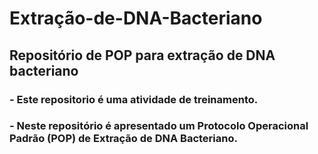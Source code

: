 # Extração-de-DNA-Bacteriano
## Repositório de POP para extração de DNA bacteriano

### - Este repositorio é uma atividade de treinamento.
### - Neste repositório é apresentado um Protocolo Operacional Padrão (POP) de Extração de DNA Bacteriano.
